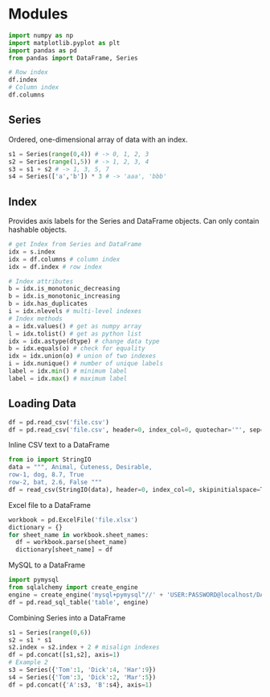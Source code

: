 # Modules
```python
import numpy as np
import matplotlib.pyplot as plt
import pandas as pd
from pandas import DataFrame, Series
```

```python
# Row index
df.index
# Column index
df.columns
```
## Series
Ordered, one-dimensional array of data with an index.
```python
s1 = Series(range(0,4)) # -> 0, 1, 2, 3
s2 = Series(range(1,5)) # -> 1, 2, 3, 4
s3 = s1 + s2 # -> 1, 3, 5, 7
s4 = Series(['a','b']) * 3 # -> 'aaa', 'bbb'
```
## Index
Provides axis labels for the Series and DataFrame objects. Can only contain hashable objects.
```python
# get Index from Series and DataFrame
idx = s.index 
idx = df.columns # column index
idx = df.index # row index
```

```python
# Index attributes
b = idx.is_monotonic_decreasing
b = idx.is_monotonic_increasing
b = idx.has_duplicates
i = idx.nlevels # multi-level indexes
# Index methods
a = idx.values() # get as numpy array
l = idx.tolist() # get as python list
idx = idx.astype(dtype) # change data type
b = idx.equals(o) # check for equality
idx = idx.union(o) # union of two indexes
i = idx.nunique() # number of unique labels
label = idx.min() # minimum label
label = idx.max() # maximum label
```
## Loading Data
```python
df = pd.read_csv('file.csv')
df = pd.read_csv('file.csv', header=0, index_col=0, quotechar='"', sep=':', na_values= ['na', '-', '.', ''])
```
Inline CSV text to a DataFrame
```python
from io import StringIO
data = """, Animal, Cuteness, Desirable,
row-1, dog, 8.7, True
row-2, bat, 2.6, False """
df = read_csv(StringIO(data), header=0, index_col=0, skipinitialspace=True)
```
Excel file to a DataFrame
```python
workbook = pd.ExcelFile('file.xlsx')
dictionary = {}
for sheet_name in workbook.sheet_names:
  df = workbook.parse(sheet_name)
  dictionary[sheet_name] = df
```
MySQL to a DataFrame
```python
import pymysql
from sqlalchemy import create_engine
engine = create_engine('mysql+pymysql"//' + 'USER:PASSWORD@localhost/DATABASE')
df = pd.read_sql_table('table', engine)
```
Combining Series into a DataFrame
```python
s1 = Series(range(0,6))
s2 = s1 * s1
s2.index = s2.index + 2 # misalign indexes
df = pd.concat([s1,s2], axis=1)
# Example 2
s3 = Series({'Tom':1, 'Dick':4, 'Har':9})
s4 = Series({'Tom':3, 'Dick':2, 'Mar':5})
df = pd.concat({'A':s3, 'B':s4}, axis=1)
```

```python

```

```python

```

```python

```

```python

```

```python

```

```python

```
